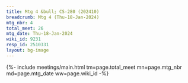```yaml
---
title: Mtg 4 &bull; CS-280 (202410)
breadcrumb: Mtg 4 (Thu-18-Jan-2024)
mtg_nbr: 4
total_meet: 26
mtg_date: Thu-18-Jan-2024
wiki_id: 9231
resp_id: 2510331
layout: bg-image
---
```


{%- include meetings/main.html
    tm=page.total_meet
    mn=page.mtg_nbr
    md=page.mtg_date
    ww=page.wiki_id
-%}
